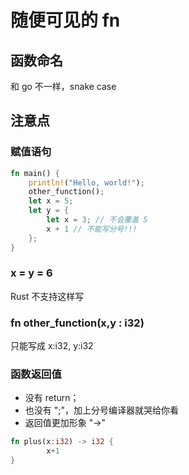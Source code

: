 # 随便可见的 fn
## 函数命名
和 go 不一样，snake case

## 注意点

### 赋值语句

```rust
fn main() {
    println!("Hello, world!");
    other_function();
    let x = 5;
    let y = {
        let x = 3; // 不会覆盖 5
        x + 1 // 不能写分号!!!
    };
}
```

### x = y = 6

Rust 不支持这样写

### fn other_function(x,y : i32)

只能写成 x:i32, y:i32

### 函数返回值

- 没有 return；
- 也没有 ";"，加上分号编译器就哭给你看
- 返回值更加形象 "->"

```rust
fn plus(x:i32) -> i32 {
        x+1
}
```

